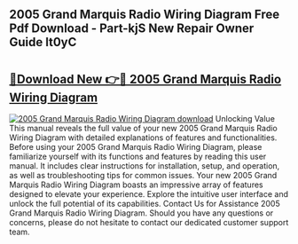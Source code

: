 ## 2005 Grand Marquis Radio Wiring Diagram Free Pdf Download - Part-kjS New Repair Owner Guide lt0yC

# <h2><a href="http://dfj98ho.blite.top/?on=2005+Grand+Marquis+Radio+Wiring+Diagram">🔗Download New 👉🔴 2005 Grand Marquis Radio Wiring Diagram</a></h2>

[![2005 Grand Marquis Radio Wiring Diagram download](https://i.imgur.com/lujVjoI.png)](http://dfj98ho.blite.top/?on=2005+Grand+Marquis+Radio+Wiring+Diagram)
Unlocking Value This manual reveals the full value of your new 2005 Grand Marquis Radio Wiring Diagram with detailed explanations of features and functionalities. Before using your 2005 Grand Marquis Radio Wiring Diagram, please familiarize yourself with its functions and features by reading this user manual. It includes clear instructions for installation, setup, and operation, as well as troubleshooting tips for common issues. Your new 2005 Grand Marquis Radio Wiring Diagram boasts an impressive array of features designed to elevate your experience. Explore the intuitive user interface and unlock the full potential of its capabilities. Contact Us for Assistance 2005 Grand Marquis Radio Wiring Diagram. Should you have any questions or concerns, please do not hesitate to contact our dedicated customer support team.
